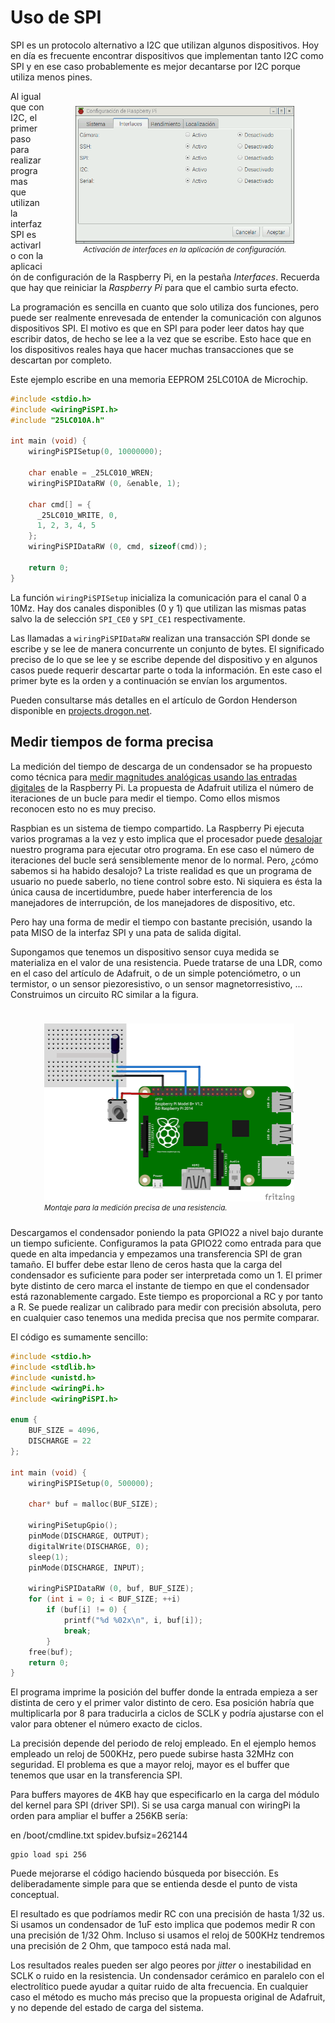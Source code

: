 [//]: # (-*- mode: markdown; coding: utf-8 -*-)

# Uso de SPI

SPI es un protocolo alternativo a I2C que utilizan algunos
dispositivos. Hoy en día es frecuente encontrar dispositivos que
implementan tanto I2C como SPI y en ese caso probablemente es mejor
decantarse por I2C porque utiliza menos pines.

<figure style="float:right;padding:10px">
  <img src="img/rpicfg-interfaces.png" width="350"/>
  <figcaption style="font-size:smaller;font-style:italic;text-align:center">
    Activación de interfaces en la aplicación de configuración.
  </figcaption>
</figure>

Al igual que con I2C, el primer paso para realizar programas que
utilizan la interfaz SPI es activarlo con la aplicación de
configuración de la Raspberry Pi, en la pestaña *Interfaces*.
Recuerda que hay que reiniciar la *Raspberry Pi* para que el cambio
surta efecto.

La programación es sencilla en cuanto que solo utiliza dos funciones,
pero puede ser realmente enrevesada de entender la comunicación con
algunos dispositivos SPI.  El motivo es que en SPI para poder leer
datos hay que escribir datos, de hecho se lee a la vez que se escribe.
Esto hace que en los dispositivos reales haya que hacer muchas
transacciones que se descartan por completo.

Este ejemplo escribe en una memoria EEPROM 25LC010A de Microchip.

``` C
#include <stdio.h>
#include <wiringPiSPI.h>
#include "25LC010A.h"

int main (void) {
    wiringPiSPISetup(0, 10000000);

    char enable = _25LC010_WREN;
    wiringPiSPIDataRW (0, &enable, 1);

    char cmd[] = {
      _25LC010_WRITE, 0,
      1, 2, 3, 4, 5
    };
    wiringPiSPIDataRW (0, cmd, sizeof(cmd));

    return 0;
}
```

La función `wiringPiSPISetup` inicializa la comunicación para el canal
0 a 10Mz. Hay dos canales disponibles (0 y 1) que utilizan las mismas
patas salvo la de selección `SPI_CE0` y `SPI_CE1` respectivamente.

Las llamadas a `wiringPiSPIDataRW` realizan una transacción SPI
donde se escribe y se lee de manera concurrente un conjunto de bytes.
El significado preciso de lo que se lee y se escribe depende del
dispositivo y en algunos casos puede requerir descartar parte o toda
la información.  En este caso el primer byte es la orden y a
continuación se envían los argumentos.

Pueden consultarse más detalles en el artículo de Gordon Henderson
disponible en [projects.drogon.net](https://projects.drogon.net/understanding-spi-on-the-raspberry-pi/).

## Medir tiempos de forma precisa

La medición del tiempo de descarga de un condensador se ha propuesto
como técnica para
[medir magnitudes analógicas usando las entradas digitales](https://learn.adafruit.com/basic-resistor-sensor-reading-on-raspberry-pi/overview)
de la Raspberry Pi.  La propuesta de Adafruit utiliza el número de
iteraciones de un bucle para medir el tiempo.  Como ellos mismos
reconocen esto no es muy preciso.

Raspbian es un sistema de tiempo compartido. La Raspberry Pi ejecuta
varios programas a la vez y esto implica que el procesador puede
[desalojar](https://en.wikipedia.org/wiki/Preemption_(computing))
nuestro programa para ejecutar otro programa. En ese caso el número de
iteraciones del bucle será sensiblemente menor de lo normal. Pero,
¿cómo sabemos si ha habido desalojo? La triste realidad es que un
programa de usuario no puede saberlo, no tiene control sobre esto.  Ni
siquiera es ésta la única causa de incertidumbre, puede haber
interferencia de los manejadores de interrupción, de los manejadores
de dispositivo, etc.

Pero hay una forma de medir el tiempo con bastante precisión, usando
la pata MISO de la interfaz SPI y una pata de salida digital.

Supongamos que tenemos un dispositivo sensor cuya medida se
materializa en el valor de una resistencia.  Puede tratarse de una
LDR, como en el caso del artículo de Adafruit, o de un simple
potenciómetro, o un termistor, o un sensor piezoresistivo, o un sensor
magnetorresistivo, ...  Construimos un circuito RC similar a la
figura.

<figure style="float:right; padding:10px">
  <img src="img/analog_bb.png" width="400">
  <figcaption style="font-size:smaller; font-style:italic">
  <div style="width:350px">
	Montaje para la medición precisa de una resistencia.
  </div>
  </figcaption>
</figure>


Descargamos el condensador poniendo la pata GPIO22 a nivel bajo
durante un tiempo suficiente.  Configuramos la pata GPIO22 como
entrada para que quede en alta impedancia y empezamos una
transferencia SPI de gran tamaño.  El buffer debe estar lleno de ceros
hasta que la carga del condensador es suficiente para poder ser
interpretada como un 1. El primer byte distinto de cero marca el
instante de tiempo en que el condensador está razonablemente
cargado. Este tiempo es proporcional a RC y por tanto a R.  Se puede
realizar un calibrado para medir con precisión absoluta, pero en
cualquier caso tenemos una medida precisa que nos permite comparar.

El código es sumamente sencillo:

``` C
#include <stdio.h>
#include <stdlib.h>
#include <unistd.h>
#include <wiringPi.h>
#include <wiringPiSPI.h>

enum {
    BUF_SIZE = 4096,
    DISCHARGE = 22
};

int main (void) {
    wiringPiSPISetup(0, 500000);

    char* buf = malloc(BUF_SIZE);

    wiringPiSetupGpio();
    pinMode(DISCHARGE, OUTPUT);
    digitalWrite(DISCHARGE, 0);
    sleep(1);
    pinMode(DISCHARGE, INPUT);

    wiringPiSPIDataRW (0, buf, BUF_SIZE);
    for (int i = 0; i < BUF_SIZE; ++i)
        if (buf[i] != 0) {
            printf("%d %02x\n", i, buf[i]);
            break;
        }
    free(buf);
    return 0;
}
```

El programa imprime la posición del buffer donde la entrada empieza a
ser distinta de cero y el primer valor distinto de cero. Esa posición
habría que multiplicarla por 8 para traducirla a ciclos de SCLK y
podría ajustarse con el valor para obtener el número exacto de ciclos.

La precisión depende del periodo de reloj empleado.  En el ejemplo
hemos empleado un reloj de 500KHz, pero puede subirse hasta 32MHz con
seguridad.  El problema es que a mayor reloj, mayor es el buffer que
tenemos que usar en la transferencia SPI.

Para buffers mayores de 4KB hay que especificarlo en la carga del
módulo del kernel para SPI (driver SPI).  Si se usa carga manual con
wiringPi la orden para ampliar el buffer a 256KB sería:

en /boot/cmdline.txt spidev.bufsiz=262144

```
gpio load spi 256
```

Puede mejorarse el código haciendo búsqueda por bisección. Es
deliberadamente simple para que se entienda desde el punto de vista
conceptual.

El resultado es que podríamos medir RC con una precisión de hasta 1/32
us. Si usamos un condensador de 1uF esto implica que podemos medir R
con una precisión de 1/32 Ohm. Incluso si usamos el reloj de 500KHz
tendremos una precisión de 2 Ohm, que tampoco está nada mal.

Los resultados reales pueden ser algo peores por *jitter* o
inestabilidad en SCLK o ruido en la resistencia. Un condensador
cerámico en paralelo con el electrolítico puede ayudar a quitar ruido
de alta frecuencia.  En cualquier caso el método es mucho más preciso
que la propuesta original de Adafruit, y no depende del estado de
carga del sistema.


